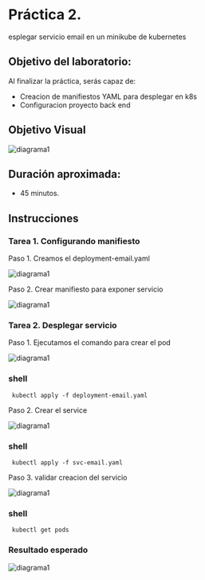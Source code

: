 # Práctica 2.

esplegar servicio email en un minikube de kubernetes
## Objetivo del laboratorio:
Al finalizar la práctica, serás capaz de:
- Creacion de manifiestos YAML para desplegar en k8s
- Configuracion proyecto back end

## Objetivo Visual

![diagrama1](../images/Capítulo2/cap2_obt_final.png)

## Duración aproximada:
- 45 minutos.
## Instrucciones

### Tarea 1. Configurando manifiesto

Paso 1. Creamos el deployment-email.yaml

![diagrama1](../images/Capítulo2/cap2_manifiesto1.png)

Paso 2. Crear manifiesto para exponer servicio

![diagrama1](../images/Capítulo2/cap2_manifiesto2.png)

### Tarea 2. Desplegar servicio

Paso 1. Ejecutamos el comando para crear el pod

![diagrama1](../images/Capítulo2/cap2_deploy1.png)

### shell
```shell
 kubectl apply -f deployment-email.yaml
```

Paso 2. Crear el service

![diagrama1](../images/Capítulo2/cap2_deploy2.png)

### shell
```shell
 kubectl apply -f svc-email.yaml
```

Paso 3. validar creacion del servicio

![diagrama1](../images/Capítulo2/cap2_deploy3.png)

### shell
```shell
 kubectl get pods
```


### Resultado esperado
![diagrama1](../images/Capítulo2/cap2_obt_final.png)

